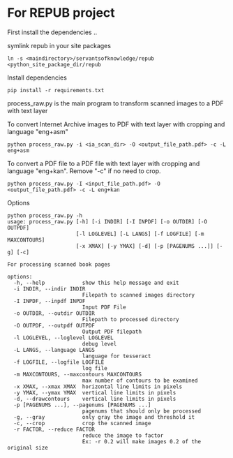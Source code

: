 For REPUB project
==================
First install the dependencies ..

symlink repub in your site packages
```
ln -s <maindirectory>/servantsofknowledge/repub <python_site_package_dir/repub

```
Install dependencies
```
pip install -r requirements.txt 
```

process_raw.py is the main program to transform scanned images to a PDF with text layer

To convert Internet Archive images to PDF with text layer with cropping and language "eng+asm"
```
python process_raw.py -i <ia_scan_dir> -O <output_file_path.pdf> -c -L eng+asm
```
To convert a PDF file to a PDF file with text layer with cropping and language "eng+kan". Remove "-c" if no need to crop.
```
python process_raw.py -I <input_file_path.pdf> -O <output_file_path.pdf> -c -L eng+kan
```

Options
```
python process_raw.py -h
usage: process_raw.py [-h] [-i INDIR] [-I INPDF] [-o OUTDIR] [-O OUTPDF]
                      [-l LOGLEVEL] [-L LANGS] [-f LOGFILE] [-m MAXCONTOURS]
                      [-x XMAX] [-y YMAX] [-d] [-p [PAGENUMS ...]] [-g] [-c]

For processing scanned book pages

options:
  -h, --help            show this help message and exit
  -i INDIR, --indir INDIR
                        Filepath to scanned images directory
  -I INPDF, --inpdf INPDF
                        Input PDF File
  -o OUTDIR, --outdir OUTDIR
                        Filepath to processed directory
  -O OUTPDF, --outpdf OUTPDF
                        Output PDF filepath
  -l LOGLEVEL, --loglevel LOGLEVEL
                        debug level
  -L LANGS, --language LANGS
                        language for tesseract
  -f LOGFILE, --logfile LOGFILE
                        log file
  -m MAXCONTOURS, --maxcontours MAXCONTOURS
                        max number of contours to be examined
  -x XMAX, --xmax XMAX  horizontal line limits in pixels
  -y YMAX, --ymax YMAX  vertical line limits in pixels
  -d, --drawcontours    vertical line limits in pixels
  -p [PAGENUMS ...], --pagenums [PAGENUMS ...]
                        pagenums that should only be processed
  -g, --gray            only gray the image and threshold it
  -c, --crop            crop the scanned image
  -r FACTOR, --reduce FACTOR
                        reduce the image to factor
                        Ex: -r 0.2 will make images 0.2 of the original size
```

